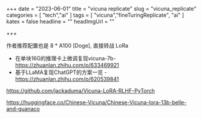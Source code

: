 +++
date = "2023-06-01"
title = "vicuna replicate"
slug = "vicuna_replicate"
categories = [ "tech","ai" ]
tags = [ "vicuna","fineTuringReplicate", "ai" ]
katex = false
headline = ""
headImgUrl = ""

+++



作者推荐配置也是 8 * A100 [Doge], 直接转战 LoRa

* 在单块16G的推理卡上微调复现vicuna-7b- https://zhuanlan.zhihu.com/p/633469921
* 基于LLaMA复现ChatGPT的方案一览 - https://zhuanlan.zhihu.com/p/620539841





https://github.com/jackaduma/Vicuna-LoRA-RLHF-PyTorch

https://huggingface.co/Chinese-Vicuna/Chinese-Vicuna-lora-13b-belle-and-guanaco

